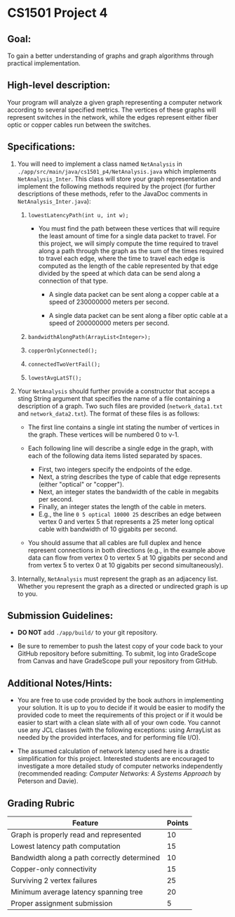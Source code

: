 # CS1501 Project 4

## Goal:
To gain a better understanding of graphs and graph algorithms through practical
implementation.


## High-level description:
Your program will analyze a given graph representing a computer network
according to several specified metrics. The vertices of these graphs will
represent switches in the network, while the edges represent either fiber optic
or copper cables run between the switches.


## Specifications:
1. You will need to implement a class named `NetAnalysis` in
	`./app/src/main/java/cs1501_p4/NetAnalysis.java` which implements
	`NetAnalysis_Inter`. This class will store your graph representation and
	implement the following methods required by the project (for further
	descriptions of these methods, refer to the JavaDoc comments in
	`NetAnalysis_Inter.java`):

	1. `lowestLatencyPath(int u, int w);`

		* You must find the path between these vertices that will require the
			least amount of time for a single data packet to travel. For this
			project, we will simply compute the time required to travel along a
			path through the graph as the sum of the times required to travel each
			edge, where the time to travel each edge is computed as the length of
			the cable represented by that edge divided by the speed at which data
			can be send along a connection of that type.

			* A single data packet can be sent along a copper cable at a speed
			  of 230000000 meters per second.

			* A single data packet can be sent along a fiber optic cable at a
			  speed of 200000000 meters per second.

	1. `bandwidthAlongPath(ArrayList<Integer>);`

	1. `copperOnlyConnected();`

	1. `connectedTwoVertFail();`

	1. `lowestAvgLatST();`

1. Your `NetAnalysis` should further provide a constructor that acceps a sting
	String argument that specifies the name of a file containing a description of a
	graph. Two such files are provided (`network_data1.txt` and
	`network_data2.txt`). The format of these files is as follows:

	* The first line contains a single int stating the number of vertices in
	  the graph. These vertices will be numbered 0 to v-1.

	* Each following line will describe a single edge in the graph, with each
	  of the following data items listed separated by spaces.

		* First, two integers specify the endpoints of the edge.
		* Next, a string describes the type of cable that edge represents
		  (either "optical" or "copper").
		* Next, an integer states the bandwidth of the cable in megabits per
		  second.
		* Finally, an integer states the length of the cable in meters.
		* E.g., the line `0 5 optical 10000 25` describes an edge between
		  vertex 0 and vertex 5 that represents a 25 meter long optical cable
		  with bandwidth of 10 gigabits per second.

	* You should assume that all cables are full duplex and hence represent
	  connections in both directions (e.g., in the example above data can flow
	  from vertex 0 to vertex 5 at 10 gigabits per second and from vertex 5 to
	  vertex 0 at 10 gigabits per second simultaneously).

1. Internally, `NetAnalysis` must represent the graph as an adjacency list.
	Whether you represent the graph as a directed or undirected graph is up to
	you.


## Submission Guidelines:
* **DO NOT** add `./app/build/` to your git repository.

* Be sure to remember to push the latest copy of your code back to your GitHub
	repository before submitting. To submit, log into GradeScope from Canvas and
	have GradeScope pull your repository from GitHub.


## Additional Notes/Hints:
* You are free to use code provided by the book authors in implementing your
  solution. It is up to you to decide if it would be easier to modify the
  provided code to meet the requirements of this project or if it would be
  easier to start with a clean slate with all of your own code. You cannot use
  any JCL classes (with the following exceptions: using ArrayList as needed by
  the provided interfaces, and for performing file I/O).

* The assumed calculation of network latency used here is a drastic
  simplification for this project. Interested students are encouraged to
  investigate a more detailed study of computer networks independently
  (recommended reading: _Computer Networks: A Systems Approach_ by Peterson
  and Davie).


## Grading Rubric
| Feature | Points
| ------- | ------
| Graph is properly read and represented | 10
| Lowest latency path computation | 15
| Bandwidth along a path correctly determined | 10
| Copper-only connectivity | 15
| Surviving 2 vertex failures | 25
| Minimum average latency spanning tree | 20
| Proper assignment submission | 5
